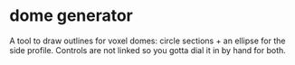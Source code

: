 # dome generator

A tool to draw outlines for voxel domes: circle sections + an ellipse for the side profile. Controls are not linked so you gotta dial it in by hand for both.
